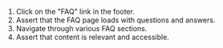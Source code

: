 1. Click on the "FAQ" link in the footer.
2. Assert that the FAQ page loads with questions and answers.
3. Navigate through various FAQ sections.
4. Assert that content is relevant and accessible.